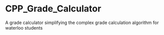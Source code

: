 # CPP_Grade_Calculator
A grade calculator simplifying the complex grade calculation algorithm for waterloo students
